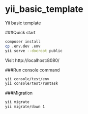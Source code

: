 # yii_basic_template
Yii basic template

###Quick start

```bash
composer install
cp .env.dev .env
yii serve --docroot public
```
Visit http://localhost:8080/

###Run console  command

```bash
yii console/test/env
yii console/test/runtask
```

###Migration

```bash
yii migrate
yii migrate/down 1
```